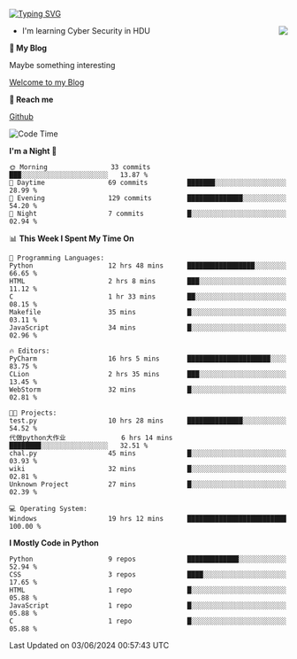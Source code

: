 [![Typing SVG](https://readme-typing-svg.herokuapp.com?font=Fira+Code&pause=1000&random=false&width=450&height=60&lines=Hello+%F0%9F%91%8B%F0%9F%8F%BB;I'm+JBNRZ)](https://git.io/typing-svg)

<a href="#">
  <img align="right" src="https://github-readme-stats.vercel.app/api?username=JBNRZ&show_icons=true&bg_color=15,f2f7fd,E0EAFC" />
</a>

- I'm learning Cyber Security in HDU

 **🌱 My Blog**

Maybe something interesting

[Welcome to my Blog](https://jbnrz.com.cn/)

 **💬 Reach me** 

[Github](https://github.com/JBNRZ)


<!--START_SECTION:waka-->
![Code Time](http://img.shields.io/badge/Code%20Time-525%20hrs%2047%20mins-blue)

**I'm a Night 🦉** 

```text
🌞 Morning                33 commits          ███░░░░░░░░░░░░░░░░░░░░░░   13.87 % 
🌆 Daytime                69 commits          ███████░░░░░░░░░░░░░░░░░░   28.99 % 
🌃 Evening                129 commits         ██████████████░░░░░░░░░░░   54.20 % 
🌙 Night                  7 commits           █░░░░░░░░░░░░░░░░░░░░░░░░   02.94 % 
```


📊 **This Week I Spent My Time On** 

```text
💬 Programming Languages: 
Python                   12 hrs 48 mins      █████████████████░░░░░░░░   66.65 % 
HTML                     2 hrs 8 mins        ███░░░░░░░░░░░░░░░░░░░░░░   11.12 % 
C                        1 hr 33 mins        ██░░░░░░░░░░░░░░░░░░░░░░░   08.15 % 
Makefile                 35 mins             █░░░░░░░░░░░░░░░░░░░░░░░░   03.11 % 
JavaScript               34 mins             █░░░░░░░░░░░░░░░░░░░░░░░░   02.96 % 

🔥 Editors: 
PyCharm                  16 hrs 5 mins       █████████████████████░░░░   83.75 % 
CLion                    2 hrs 35 mins       ███░░░░░░░░░░░░░░░░░░░░░░   13.45 % 
WebStorm                 32 mins             █░░░░░░░░░░░░░░░░░░░░░░░░   02.81 % 

🐱‍💻 Projects: 
test.py                  10 hrs 28 mins      ██████████████░░░░░░░░░░░   54.52 % 
代做python大作业              6 hrs 14 mins       ████████░░░░░░░░░░░░░░░░░   32.51 % 
chal.py                  45 mins             █░░░░░░░░░░░░░░░░░░░░░░░░   03.93 % 
wiki                     32 mins             █░░░░░░░░░░░░░░░░░░░░░░░░   02.81 % 
Unknown Project          27 mins             █░░░░░░░░░░░░░░░░░░░░░░░░   02.39 % 

💻 Operating System: 
Windows                  19 hrs 12 mins      █████████████████████████   100.00 % 
```

**I Mostly Code in Python** 

```text
Python                   9 repos             █████████████░░░░░░░░░░░░   52.94 % 
CSS                      3 repos             ████░░░░░░░░░░░░░░░░░░░░░   17.65 % 
HTML                     1 repo              █░░░░░░░░░░░░░░░░░░░░░░░░   05.88 % 
JavaScript               1 repo              █░░░░░░░░░░░░░░░░░░░░░░░░   05.88 % 
C                        1 repo              █░░░░░░░░░░░░░░░░░░░░░░░░   05.88 % 
```




 Last Updated on 03/06/2024 00:57:43 UTC
<!--END_SECTION:waka-->
